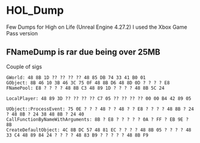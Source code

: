 # HOL_Dump

Few Dumps for High on Life (Unreal Engine 4.27.2)
I used the Xbox Game Pass version

FNameDump is rar due being over 25MB
--
Couple of sigs
```
GWorld: 48 8B 1D ?? ?? ?? ?? 48 85 DB 74 33 41 B0 01 
GObject: 8B 46 10 3B 46 3C 75 0F 48 8B D6 48 8D 0D ? ? ? ? E8
FNamePool: E8 ? ? ? ? 48 8B C3 48 89 1D ? ? ? ? 48 8B 5C 24

LocalPlayer: 48 89 3D ?? ?? ?? ?? C7 05 ?? ?? ?? ?? 00 00 B4 42 89 05

UObject::ProcessEvent: 75 0E ? ? ? 48 ? ? 48 ? ? E8 ? ? ? ? 48 8B ? 24 ? 48 8B ? 24 38 48 8B ? 24 40 
CallFunctionByNameWithArguments: 8B ? E8 ? ? ? ? ? 0A ? FF ? EB 9E ? 8B
CreateDefaultObject: 4C 8B DC 57 48 81 EC ? ? ? ? 48 8B 05 ? ? ? ? 48 33 C4 48 89 84 24 ? ? ? ? 48 83 B9 ? ? ? ? ? 48 8B F9


```
